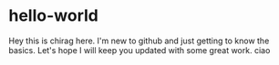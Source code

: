 # hello-world
Hey this is chirag here. I'm new to github and just getting to know the basics. Let's hope I will keep you updated with some great work.
ciao
